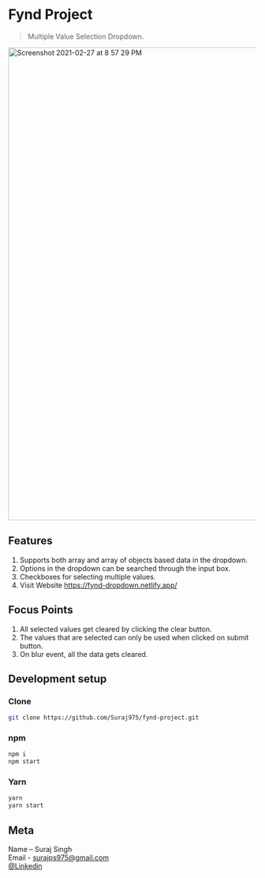 # Fynd Project
> Multiple Value Selection Dropdown.

<img width="958" alt="Screenshot 2021-02-27 at 8 57 29 PM" src="https://user-images.githubusercontent.com/46336932/109391748-b49c2f80-793e-11eb-8e48-4060462b568e.png">

## Features
1. Supports both array and array of objects based data in the dropdown.
2. Options in the dropdown can be searched through the input box.
3. Checkboxes for selecting multiple values.
4. Visit Website https://fynd-dropdown.netlify.app/

## Focus Points
1. All selected values get cleared by clicking the clear button.
2. The values that are selected can only be used when clicked on submit button.
3. On blur event, all the data gets cleared.


## Development setup

### Clone

```sh
git clone https://github.com/Suraj975/fynd-project.git
```

### npm

```sh
npm i
npm start
```

### Yarn

```sh
yarn
yarn start
```


## Meta

 Name – Suraj Singh   
 Email - surajps975@gmail.com  
 [@Linkedin](https://www.linkedin.com/in/suraj-singh-3aaa32a1/)  

